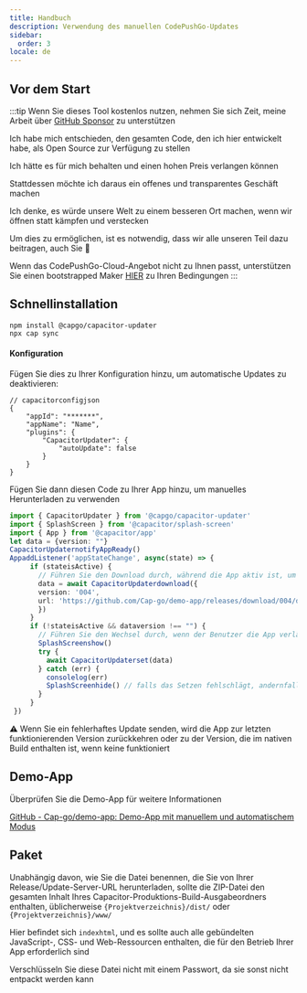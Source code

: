 ```yaml
---
title: Handbuch
description: Verwendung des manuellen CodePushGo-Updates
sidebar:
  order: 3
locale: de
---
```


## Vor dem Start

:::tip
Wenn Sie dieses Tool kostenlos nutzen, nehmen Sie sich Zeit, meine Arbeit über [GitHub Sponsor](https://github.com/sponsors/riderx/) zu unterstützen

Ich habe mich entschieden, den gesamten Code, den ich hier entwickelt habe, als Open Source zur Verfügung zu stellen

Ich hätte es für mich behalten und einen hohen Preis verlangen können

Stattdessen möchte ich daraus ein offenes und transparentes Geschäft machen

Ich denke, es würde unsere Welt zu einem besseren Ort machen, wenn wir öffnen statt kämpfen und verstecken

Um dies zu ermöglichen, ist es notwendig, dass wir alle unseren Teil dazu beitragen, auch Sie 🥹

Wenn das CodePushGo-Cloud-Angebot nicht zu Ihnen passt, unterstützen Sie einen bootstrapped Maker [HIER](https://github.com/sponsors/riderx/) zu Ihren Bedingungen
:::

## Schnellinstallation

```
npm install @capgo/capacitor-updater
npx cap sync
```

#### Konfiguration

Fügen Sie dies zu Ihrer Konfiguration hinzu, um automatische Updates zu deaktivieren:

```tsx
// capacitorconfigjson
{
	"appId": "*******",
	"appName": "Name",
	"plugins": {
		"CapacitorUpdater": {
			"autoUpdate": false
		}
	}
}
```

Fügen Sie dann diesen Code zu Ihrer App hinzu, um manuelles Herunterladen zu verwenden

```typescript
import { CapacitorUpdater } from '@capgo/capacitor-updater'
import { SplashScreen } from '@capacitor/splash-screen'
import { App } from '@capacitor/app'
let data = {version: ""}
CapacitorUpdaternotifyAppReady()
AppaddListener('appStateChange', async(state) => {
     if (stateisActive) {
       // Führen Sie den Download durch, während die App aktiv ist, um fehlgeschlagene Downloads zu vermeiden
       data = await CapacitorUpdaterdownload({
       version: '004',
       url: 'https://github.com/Cap-go/demo-app/releases/download/004/distzip',
       })
     }
     if (!stateisActive && dataversion !== "") {
       // Führen Sie den Wechsel durch, wenn der Benutzer die App verlässt
       SplashScreenshow()
       try {
         await CapacitorUpdaterset(data)
       } catch (err) {
         consolelog(err)
         SplashScreenhide() // falls das Setzen fehlschlägt, andernfalls muss die neue App es ausblenden
       }
     }
 })
```

⚠️ Wenn Sie ein fehlerhaftes Update senden, wird die App zur letzten funktionierenden Version zurückkehren oder zu der Version, die im nativen Build enthalten ist, wenn keine funktioniert

## Demo-App&#x20;

Überprüfen Sie die Demo-App für weitere Informationen

[GitHub - Cap-go/demo-app: Demo-App mit manuellem und automatischem Modus](https://github.com/Cap-go/demo-app/)

## Paket

Unabhängig davon, wie Sie die Datei benennen, die Sie von Ihrer Release/Update-Server-URL herunterladen, sollte die ZIP-Datei den gesamten Inhalt Ihres Capacitor-Produktions-Build-Ausgabeordners enthalten, üblicherweise `{Projektverzeichnis}/dist/` oder `{Projektverzeichnis}/www/`

Hier befindet sich `indexhtml`, und es sollte auch alle gebündelten JavaScript-, CSS- und Web-Ressourcen enthalten, die für den Betrieb Ihrer App erforderlich sind

Verschlüsseln Sie diese Datei nicht mit einem Passwort, da sie sonst nicht entpackt werden kann
